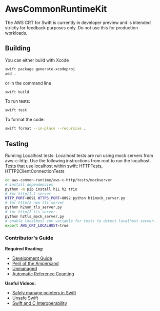 # AwsCommonRuntimeKit
The AWS CRT for Swift is currently in developer preview and is intended strictly for feedback purposes only.
Do not use this for production workloads.

## Building

You can either build with Xcode
```sh
swift package generate-xcodeproj
xed .
```
or in the command line

```sh
swift build
```
To run tests:

```sh
swift test
```

To format the code:
```sh
swift format --in-place --recursive .
```

## Testing

Running Localhost tests:
Localhost tests are run using mock servers from aws-c-http. Use the following instructions from root to run the localhost.
Tests that use localhost within swift: HTTPTests, HTTP2ClientConnectionTests

```sh
cd aws-common-runtime/aws-c-http/tests/mockserver
# install dependencies
python -m pip install h11 h2 trio
# for http/1.1 server
HTTP_PORT=8091 HTTPS_PORT=8092 python h11mock_server.py
# for http/2 non tls server
python h2non_tls_server.py
# for http/2 tls server. 
python h2tls_mock_server.py
# enable localhost env variable for tests to detect localhost server.
export AWS_CRT_LOCALHOST=true
```

### Contributor's Guide
**Required Reading:**
- [Development Guide](docs/dev_guide.md)
- [Peril of the Ampersand](https://developer.apple.com/forums/thread/674633)
- [Unmanaged](https://www.mikeash.com/pyblog/friday-qa-2017-08-11-swiftunmanaged.html)
- [Automatic Reference Counting](https://docs.swift.org/swift-book/LanguageGuide/AutomaticReferenceCounting.html)

**Useful Videos:**
- [Safely manage pointers in Swift](https://developer.apple.com/videos/play/wwdc2020/10167/)
- [Unsafe Swift](https://developer.apple.com/videos/play/wwdc2020/10648)
- [Swift and C Interoperability](https://youtu.be/0kim9mxBOA8)
